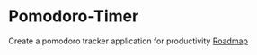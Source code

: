 # Pomodoro-Timer
Create a pomodoro tracker application for productivity [Roadmap](https://roadmap.sh/projects/pomodoro-timer)
